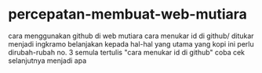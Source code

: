# percepatan-membuat-web-mutiara
cara menggunakan github di web mutiara
cara menukar id di github/ ditukar menjadi ingkramo
belanjakan kepada hal-hal yang utama
yang kopi ini perlu dirubah-rubah
no. 3 semula tertulis "cara menukar id di github" coba cek selanjutnya menjadi apa 
